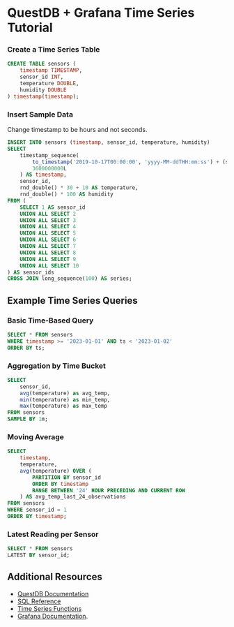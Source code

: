 # QuestDB + Grafana Time Series Tutorial



### Create a Time Series Table

```sql
CREATE TABLE sensors (
    timestamp TIMESTAMP,
    sensor_id INT,
    temperature DOUBLE,
    humidity DOUBLE
) timestamp(timestamp);
```

### Insert Sample Data
Change timestamp to be hours and not seconds. 
```sql
INSERT INTO sensors (timestamp, sensor_id, temperature, humidity)
SELECT 
    timestamp_sequence(
        to_timestamp('2019-10-17T00:00:00', 'yyyy-MM-ddTHH:mm:ss') + (sensor_id - 1) * 3600000000L, 
        3600000000L
    ) AS timestamp,  
    sensor_id,
    rnd_double() * 30 + 10 AS temperature, 
    rnd_double() * 100 AS humidity 
FROM (
    SELECT 1 AS sensor_id
    UNION ALL SELECT 2
    UNION ALL SELECT 3
    UNION ALL SELECT 4
    UNION ALL SELECT 5
    UNION ALL SELECT 6
    UNION ALL SELECT 7
    UNION ALL SELECT 8
    UNION ALL SELECT 9
    UNION ALL SELECT 10
) AS sensor_ids
CROSS JOIN long_sequence(100) AS series;
```

## Example Time Series Queries

### Basic Time-Based Query
```sql
SELECT * FROM sensors 
WHERE timestamp >= '2023-01-01' AND ts < '2023-01-02'
ORDER BY ts;
```

### Aggregation by Time Bucket
```sql
SELECT 
    sensor_id,
    avg(temperature) as avg_temp,
    min(temperature) as min_temp,
    max(temperature) as max_temp
FROM sensors 
SAMPLE BY 1m;
```


### Moving Average
```sql
SELECT 
    timestamp, 
    temperature,
    avg(temperature) OVER (
        PARTITION BY sensor_id
        ORDER BY timestamp
        RANGE BETWEEN '24' HOUR PRECEDING AND CURRENT ROW
    ) AS avg_temp_last_24_observations
FROM sensors
WHERE sensor_id = 1
ORDER BY timestamp;
```

### Latest Reading per Sensor
```sql
SELECT * FROM sensors 
LATEST BY sensor_id;
```

## Additional Resources
- [QuestDB Documentation](https://questdb.io/docs/)
- [SQL Reference](https://questdb.io/docs/reference/sql/overview/)
- [Time Series Functions](https://questdb.io/docs/reference/function/time-series/)
- [Grafana Documentation](https://grafana.com/docs/).



